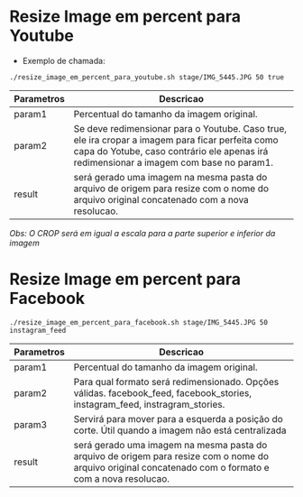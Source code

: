 # Resize Image em percent para Youtube
- Exemplo de chamada:
```
./resize_image_em_percent_para_youtube.sh stage/IMG_5445.JPG 50 true
```

| Parametros | Descricao |
| ------ | ----------- |
| param1 | Percentual do tamanho da imagem original. |
| param2 | Se deve redimensionar para o Youtube. Caso true, ele ira cropar a imagem para ficar perfeita como capa do Yotube, caso contrário ele apenas irá redimensionar a imagem com base no param1. |
| result    | será gerado uma imagem na mesma pasta do arquivo de origem para resize com o nome do arquivo original concatenado com a nova resolucao. |

*Obs: O CROP será em igual a escala para a parte superior e inferior da imagem*


# Resize Image em percent para Facebook

```
./resize_image_em_percent_para_facebook.sh stage/IMG_5445.JPG 50 instagram_feed
```
| Parametros | Descricao |
| ------ | ----------- |
| param1 | Percentual do tamanho da imagem original. |
| param2 | Para qual formato será redimensionado. Opções válidas. facebook_feed, facebook_stories, instagram_feed, instragram_stories. |
| param3 | Servirá para mover para a esquerda a posição do corte. Útil quando a imagem não está centralizada |
| result    | será gerado uma imagem na mesma pasta do arquivo de origem para resize com o nome do arquivo original concatenado com o formato e com a nova resolucao. |